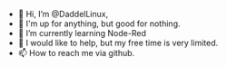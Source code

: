 - 👋 Hi, I’m @DaddelLinux,
- 👀 I'm up for anything, but good for nothing.
- 🌱 I’m currently learning Node-Red
- 💞️ I would like to help, but my free time is very limited.
- 📫 How to reach me via github.

<!---
DaddelLinux/DaddelLinux is a ✨ special ✨ repository because its `README.md` (this file) appears on your GitHub profile.
You can click the Preview link to take a look at your changes.
--->
